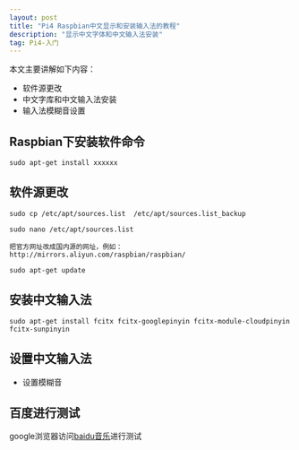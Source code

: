```yaml
---
layout: post
title: "Pi4 Raspbian中文显示和安装输入法的教程"
description: "显示中文字体和中文输入法安装"
tag: Pi4-入门
---   
```


本文主要讲解如下内容：
* 软件源更改
* 中文字库和中文输入法安装
* 输入法模糊音设置


## Raspbian下安装软件命令 

```shell
sudo apt-get install xxxxxx
```


## 软件源更改

```shell
sudo cp /etc/apt/sources.list  /etc/apt/sources.list_backup 

sudo nano /etc/apt/sources.list 

把官方网址改成国内源的网址，例如：
http://mirrors.aliyun.com/raspbian/raspbian/

sudo apt-get update
```

  

## 安装中文输入法
```shell
sudo apt-get install fcitx fcitx-googlepinyin fcitx-module-cloudpinyin fcitx-sunpinyin 
```


## 设置中文输入法

* 设置模糊音

## 百度进行测试

google浏览器访问[baidu音乐](mp3.baidu.com)进行测试